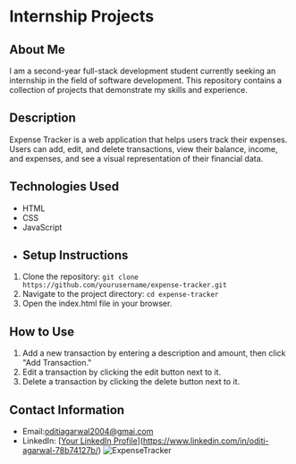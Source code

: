 
# Internship Projects

## About Me
I am a second-year full-stack development student currently seeking an internship in the field of software development. This repository contains a collection of projects that demonstrate my skills and experience.
## Description
Expense Tracker is a web application that helps users track their expenses. Users can add, edit, and delete transactions, view their balance, income, and expenses, and see a visual representation of their financial data.

## Technologies Used
- HTML
- CSS
- JavaScript
- ## Setup Instructions
1. Clone the repository: `git clone https://github.com/yourusername/expense-tracker.git`
2. Navigate to the project directory: `cd expense-tracker`
3. Open the index.html file in your browser.

## How to Use
1. Add a new transaction by entering a description and amount, then click "Add Transaction."
2. Edit a transaction by clicking the edit button next to it.
3. Delete a transaction by clicking the delete button next to it.

## Contact Information
- Email:oditiagarwal2004@gmai.com
- LinkedIn: [[Your LinkedIn Profile](https://www.linkedin.com/in/yourprofile/)](https://www.linkedin.com/in/oditi-agarwal-78b74127b/)
![ExpenseTracker](https://github.com/OditiAgarwal/Code_Alpha_ExpenseTracker/assets/141148885/fa385763-b5cf-4deb-8a47-6e2a6ec6c860)

